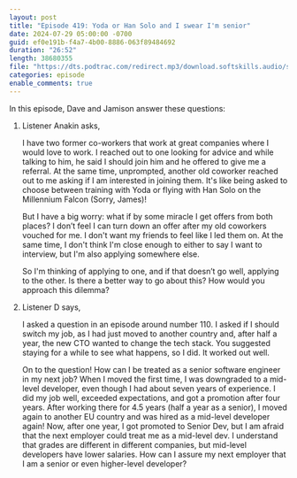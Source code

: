 ```yaml
---
layout: post
title: "Episode 419: Yoda or Han Solo and I swear I'm senior"
date: 2024-07-29 05:00:00 -0700
guid: ef0e191b-f4a7-4b00-8886-063f89484692
duration: "26:52"
length: 38680355
file: "https://dts.podtrac.com/redirect.mp3/download.softskills.audio/sse-419.mp3"
categories: episode
enable_comments: true
---
```


In this episode, Dave and Jamison answer these questions:

1. Listener Anakin asks,
   
   I have two former co-workers that work at great companies where I would love to work. I reached out to one looking for advice and while talking to him, he said I should join him and he offered to give me a referral. At the same time, unprompted, another old coworker reached out to me asking if I am interested in joining them. It's like being asked to choose between training with Yoda or flying with Han Solo on the Millennium Falcon (Sorry, James)!
   
   But I have a big worry: what if by some miracle I get offers from both places? I don’t feel I can turn down an offer after my old coworkers vouched for me. I don't want my friends to feel like I led them on. At the same time, I don't think I'm close enough to either to say I want to interview, but I'm also applying somewhere else.
   
   So I'm thinking of applying to one, and if that doesn’t go well, applying to the other. Is there a better way to go about this? How would you approach this dilemma?

2. Listener D says,
   
   I asked a question in an episode around number 110. I asked if I should switch my job, as I had just moved to another country and, after half a year, the new CTO wanted to change the tech stack. You suggested staying for a while to see what happens, so I did. It worked out well.
   
   On to the question! How can I be treated as a senior software engineer in my next job? When I moved the first time, I was downgraded to a mid-level developer, even though I had about seven years of experience. I did my job well, exceeded expectations, and got a promotion after four years. After working there for 4.5 years (half a year as a senior), I moved again to another EU country and was hired as a mid-level developer again! Now, after one year, I got promoted to Senior Dev, but I am afraid that the next employer could treat me as a mid-level dev. I understand that grades are different in different companies, but mid-level developers have lower salaries. How can I assure my next employer that I am a senior or even higher-level developer?
